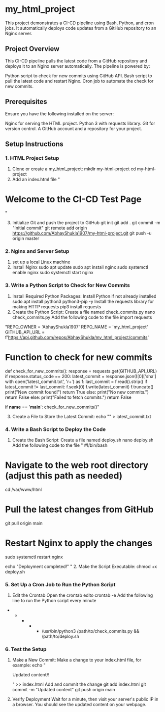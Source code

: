 # my_html_project
This project demonstrates a CI-CD pipeline using Bash, Python, and cron jobs. It automatically deploys code updates from a GitHub repository to an Nginx server.
## Project Overview
This CI-CD pipeline pulls the latest code from a GitHub repository and deploys it to an Nginx server automatically. The pipeline is powered by:

Python script to check for new commits using GitHub API.
Bash script to pull the latest code and restart Nginx.
Cron job to automate the check for new commits.
## Prerequisites
Ensure you have the following installed on the server:

Nginx for serving the HTML project.
Python 3 with requests library.
Git for version control.
A GitHub account and a repository for your project.
## Setup Instructions

### 1. HTML Project Setup
1. Clone or create a my_html_project:
   mkdir my-html-project
   cd my-html-project
2. Add an index.html file
    "<!DOCTYPE html>
<html>
<head>
    <title>CI-CD Test</title>
</head>
<body>
    <h1>Welcome to the CI-CD Test Page</h1>
</body>
</html>"

3. Initialize Git and push the project to GitHub
   git init
git add .
git commit -m "Initial commit"
git remote add origin https://github.com/AbhayShukla1907/my-html-project.git
git push -u origin master

### 2. Nginx and Server Setup
1. set up a local Linux machine
2. Install Nginx
sudo apt update
sudo apt install nginx
sudo systemctl enable nginx
sudo systemctl start nginx

### 3. Write a Python Script to Check for New Commits
1. Install Required Python Packages:
Install Python if not already installed
        sudo apt install python3 python3-pip -y
   Install the requests library for making HTTP requests
        pip3 install requests
2. Create the Python Script:
 Create a file named check_commits.py
        nano check_commits.py
 Add the following code to the file
       import requests

"REPO_OWNER = 'AbhayShukla1907'
REPO_NAME = 'my_html_project'
GITHUB_API_URL = f'https://api.github.com/repos/AbhayShukla/my_html_project/commits'

# Function to check for new commits
def check_for_new_commits():
    response = requests.get(GITHUB_API_URL)
    if response.status_code == 200:
        latest_commit = response.json()[0]['sha']
        with open('latest_commit.txt', 'r+') as f:
            last_commit = f.read().strip()
            if latest_commit != last_commit:
                f.seek(0)
                f.write(latest_commit)
                f.truncate()
                print("New commit found!")
                return True
            else:
                print("No new commits.")
                return False
    else:
        print("Failed to fetch commits.")
        return False

if __name__ == '__main__':
    check_for_new_commits()"

3. Create a File to Store the Latest Commit:
        echo "" > latest_commit.txt


### 4. Write a Bash Script to Deploy the Code
1. Create the Bash Script:
    Create a file named deploy.sh
        nano deploy.sh
     Add the following code to the file
    "  #!/bin/bash
# Navigate to the web root directory (adjust this path as needed)
cd /var/www/html

# Pull the latest changes from GitHub
git pull origin main

# Restart Nginx to apply the changes
sudo systemctl restart nginx

echo "Deployment completed!"
"
2. Make the Script Executable:
   chmod +x deploy.sh


### 5. Set Up a Cron Job to Run the Python Script
1. Edit the Crontab
Open the crontab edito
  crontab -e
Add the following line to run the Python script every minute
  * * * * * /usr/bin/python3 /path/to/check_commits.py && /path/to/deploy.sh


### 6. Test the Setup
1. Make a New Commit:
   Make a change to your index.html file, for example:
      echo "<p>Updated content/!</p>" >> index.html
   Add and commit the change
      git add index.html
git commit -m "Updated content"
git push origin main

2. Verify Deployment
   Wait for a minute, then visit your server's public IP in a browser.
   You should see the updated content on your webpage.


















